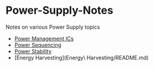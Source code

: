 # Power-Supply-Notes
Notes on various Power Supply topics

* [Power Management ICs](PMIC/README.md)
* [Power Sequencing](Sequencing.md)
* [Power Stability](Stability.md)
* [Energy Harvesting](Energy\ Harvesting/README.md)
